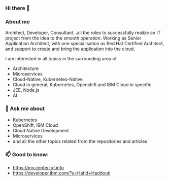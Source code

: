 ### Hi there 👋

<!--
**haf-tech/haf-tech** is a ✨ _special_ ✨ repository because its `README.md` (this file) appears on your GitHub profile.

Here are some ideas to get you started:

- 🔭 I’m currently working on ...
- 🌱 I’m currently learning ...
- 👯 I’m looking to collaborate on ...
- 🤔 I’m looking for help with ...
- 💬 Ask me about ...
- 📫 How to reach me: ...
- 😄 Pronouns: ...
- ⚡ Fun fact: ...
-->

### About me

Architect, Developer, Consultant...all the roles to successfully realize an IT project from the idea to the smooth operation.
Working as Senior Application Architect, with one specialisation as Red Hat Certified Architect, and support to create and bring the application into the cloud.

I am interested in all topics in the surrounding area of

* Architecture
* Microservices
* Cloud-Native, Kubernetes-Native
* Cloud in general, Kubernetes, Openshift and IBM Cloud in specific
* JEE, Node.js
* AI

### 💬 Ask me about
* Kubernetes
* OpenShift, IBM Cloud
* Cloud Native Development
* Microservices
* and all the other topics related from the repositories and articles

### 📫 Good to know:

* <https://my.center-of.info>
* <https://developer.ibm.com/?s=Hafid+Haddouti>
